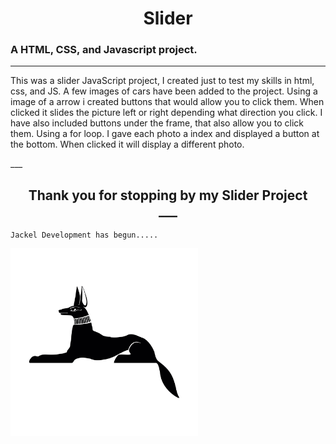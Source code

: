# 
<h1 align ="center">
  Slider
</h1>


### A HTML, CSS, and Javascript project. 
<hr>

<p>
     This was a slider JavaScript project, I created just to test my skills in html, css, and JS. 
A few images of cars have been added to the project. 
Using a image of a arrow i created buttons that would allow you to click them. When clicked it slides the picture left or right depending what direction you click. 
I have also included buttons under the frame, that also allow you to click them. 
Using a for loop. I gave each photo a index and displayed a button at the bottom. When clicked it will display a different photo. 

</p>
___

<h2 align="center"> 
  Thank you for stopping by my Slider Project
  <br>
  ___
  </h2>
  
    Jackel Development has begun.....
    
<img src="https://github.com/Barretttk/Slider/blob/master/image/Jack.png?raw=true" alt="Jackal" width="300">



